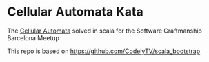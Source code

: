 # Cellular Automata Kata

The [Cellular Automata](https://www.meetup.com/Barcelona-Software-Craftsmanship/events/233889561/) solved in scala for the Software Craftmanship Barcelona Meetup

This repo is based on https://github.com/CodelyTV/scala_bootstrap

